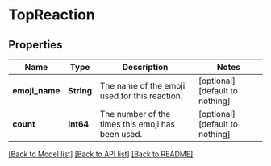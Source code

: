 # TopReaction


## Properties
Name | Type | Description | Notes
------------ | ------------- | ------------- | -------------
**emoji_name** | **String** | The name of the emoji used for this reaction. | [optional] [default to nothing]
**count** | **Int64** | The number of the times this emoji has been used. | [optional] [default to nothing]


[[Back to Model list]](../README.md#models) [[Back to API list]](../README.md#api-endpoints) [[Back to README]](../README.md)


